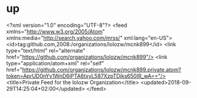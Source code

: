 # up
&lt;?xml version="1.0" encoding="UTF-8"?> &lt;feed xmlns="http://www.w3.org/2005/Atom" xmlns:media="http://search.yahoo.com/mrss/" xml:lang="en-US">   &lt;id>tag:github.com,2008:/organizations/lolozw/mcnk899&lt;/id>   &lt;link type="text/html" rel="alternate" href="https://github.com/organizations/lolozw/mcnk899"/>   &lt;link type="application/atom+xml" rel="self" href="https://github.com/organizations/lolozw/mcnk899.private.atom?token=AprUD0nYv1WnD6iPTA6txyL587XzpTDiks650IR_wA=="/>   &lt;title>Private Feed for the lolozw Organization&lt;/title>   &lt;updated>2018-09-29T14:25:04+02:00&lt;/updated> &lt;/feed>
